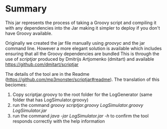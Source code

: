 # Summary

This jar represents the process of taking a Groovy script and compiling it with any dependencies into the Jar making it simpler to deploy if you don't have Groovy available.



Originally we created the jar file manually using _groovyc_ and the jar command line. However a more elegant solution is available which includes ensuring that all the Groovy dependencies are bundled This is through the use of _scriptjar_ produced by Dmitrijs Artjomenko (dmitart) and available https://github.com/dmitart/scriptjar

The details of the tool are in the Readme (https://github.com/mp3monster/scriptjar#readme). The translation of this beciomes:

1. Copy scriptjar.groovy to the root folder for the LogGenerator (same folder that has LogSimulator.groovy)
2. run the command _groovy scriptjar.groovy LogSimulator.groovy LogSimulator.jar_
3. run the command _java -jar LogSimulator.jar -h_ to confirm the tool responds correctly with the help information

